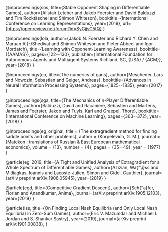 @inproceedings{sos,
title={Stable Opponent Shaping in Differentiable Games},
author={Alistair Letcher and Jakob Foerster and David Balduzzi and Tim Rocktäschel and Shimon Whiteson},
booktitle={International Conference on Learning Representations},
year={2019},
url={https://openreview.net/forum?id=SyGjjsC5tQ} }

@inproceedings{lola,
author={Jakob N. Foerster and Richard Y. Chen and Maruan Al{-}Shedivat and Shimon Whiteson and Pieter Abbeel and Igor Mordatch},
title={Learning with Opponent-Learning Awareness},
booktitle={{AAMAS}},
pages={122--130},
publisher={International Foundation for Autonomous Agents and Multiagent Systems Richland, SC, {USA} / {ACM}},
year={2018}
}

@inproceedings{co,
title={The numerics of gans},
author={Mescheder, Lars and Nowozin, Sebastian and Geiger, Andreas},
booktitle={Advances in Neural Information Processing Systems},
pages={1825--1835},
year={2017}
}

@inproceedings{sga,
title={The Mechanics of n-Player Differentiable Games},
author={Balduzzi, David and Racaniere, Sebastien and Martens, James and Foerster, Jakob and Tuyls, Karl and Graepel, Thore},
booktitle={International Conference on Machine Learning},
pages={363--372},
year={2018}
}

@inproceedings{eg_original, title = {The extragradient method for finding saddle points and other problems}, author = {Korpelevich, G. M.}, journal = {Matekon : translations of Russian & East European mathematical economics}, volume = {13}, number = {4}, pages = {35--49}, year = {1977} }

@article{eg_2019,
title={A Tight and Unified Analysis of Extragradient for a Whole Spectrum of Differentiable Games},
author={Azizian, Wa{"\i}ss and Mitliagkas, Ioannis and Lacoste-Julien, Simon and Gidel, Gauthier},
journal={arXiv preprint arXiv:1906.05945},
year={2019}
}

@article{cgd,
title={Competitive Gradient Descent},
author={Sch{"a}fer, Florian and Anandkumar, Anima},
journal={arXiv preprint arXiv:1905.12103},
year={2019}
}

@article{lss,
title={On Finding Local Nash Equilibria (and Only Local Nash Equilibria) in Zero-Sum Games},
author={Eric V. Mazumdar and Michael I. Jordan and S. Shankar Sastry},
year={2019},
journal={arXiv preprint arXiv:1901.00838},
}
